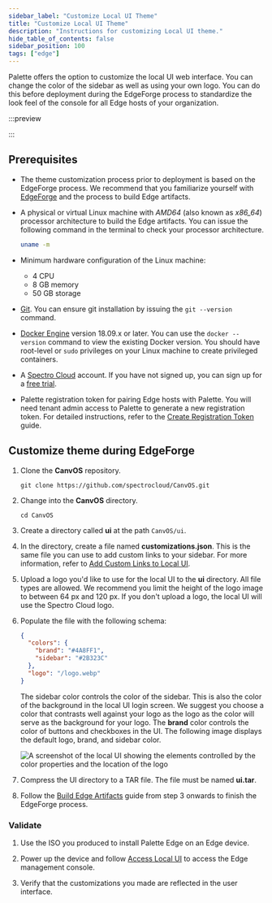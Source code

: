 ```yaml
---
sidebar_label: "Customize Local UI Theme"
title: "Customize Local UI Theme"
description: "Instructions for customizing Local UI theme."
hide_table_of_contents: false
sidebar_position: 100
tags: ["edge"]
---
```


Palette offers the option to customize the local UI web interface. You can change the color of the sidebar as well as
using your own logo. You can do this before deployment during the EdgeForge process to standardize the look feel of the
console for all Edge hosts of your organization.

:::preview

:::

## Prerequisites

- The theme customization process prior to deployment is based on the EdgeForge process. We recommend that you
  familiarize yourself with [EdgeForge](../../edgeforge-workflow/edgeforge-workflow.md) and the process to build Edge
  artifacts.

- A physical or virtual Linux machine with _AMD64_ (also known as _x86_64_) processor architecture to build the Edge
  artifacts. You can issue the following command in the terminal to check your processor architecture.

  ```bash
  uname -m
  ```

- Minimum hardware configuration of the Linux machine:

  - 4 CPU
  - 8 GB memory
  - 50 GB storage

- [Git](https://git-scm.com/downloads). You can ensure git installation by issuing the `git --version` command.

- [Docker Engine](https://docs.docker.com/engine/install/) version 18.09.x or later. You can use the `docker --version`
  command to view the existing Docker version. You should have root-level or `sudo` privileges on your Linux machine to
  create privileged containers.

- A [Spectro Cloud](https://console.spectrocloud.com) account. If you have not signed up, you can sign up for a
  [free trial](https://www.spectrocloud.com/free-tier/).

- Palette registration token for pairing Edge hosts with Palette. You will need tenant admin access to Palette to
  generate a new registration token. For detailed instructions, refer to the
  [Create Registration Token](/clusters/edge/site-deployment/site-installation/create-registration-token) guide.

## Customize theme during EdgeForge

1. Clone the **CanvOS** repository.

   ```shell
   git clone https://github.com/spectrocloud/CanvOS.git
   ```

2. Change into the **CanvOS** directory.

   ```shell
   cd CanvOS
   ```

3. Create a directory called **ui** at the path `CanvOS/ui`.

4. In the directory, create a file named **customizations.json**. This is the same file you can use to add custom links
   to your sidebar. For more information, refer to [Add Custom Links to Local UI](./custom-link.md).

5. Upload a logo you'd like to use for the local UI to the **ui** directory. All file types are allowed. We recommend
   you limit the height of the logo image to between 64 px and 120 px. If you don't upload a logo, the local UI will use
   the Spectro Cloud logo.

6. Populate the file with the following schema:

   ```json
   {
     "colors": {
       "brand": "#4A8FF1",
       "sidebar": "#2B323C"
     },
     "logo": "/logo.webp"
   }
   ```

   The sidebar color controls the color of the sidebar. This is also the color of the background in the local UI login
   screen. We suggest you choose a color that contrasts well against your logo as the logo as the color will serve as
   the background for your logo. The **brand** color controls the color of buttons and checkboxes in the UI. The
   following image displays the default logo, brand, and sidebar color.

   ![A screenshot of the local UI showing the elements controlled by the color properties and the location of the logo](/cluster_edge_emc_theming.webp)

7. Compress the UI directory to a TAR file. The file must be named **ui.tar**.

8. Follow the [Build Edge Artifacts](../../edgeforge-workflow/palette-canvos/palette-canvos.md) guide from step 3
   onwards to finish the EdgeForge process.

### Validate

1. Use the ISO you produced to install Palette Edge on an Edge device.

2. Power up the device and follow [Access Local UI](./access-console.md) to access the Edge management console.

3. Verify that the customizations you made are reflected in the user interface.
